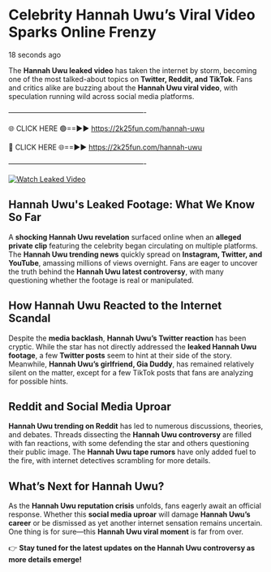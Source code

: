 # Celebrity Hannah Uwu’s Viral Video Sparks Online Frenzy

18 seconds ago

The **Hannah Uwu leaked video** has taken the internet by storm, becoming one of the most talked-about topics on **Twitter, Reddit, and TikTok**. Fans and critics alike are buzzing about the **Hannah Uwu viral video**, with speculation running wild across social media platforms.

———————————————————-

🌐 CLICK HERE 🟢==►► https://2k25fun.com/hannah-uwu

🔴 CLICK HERE 🌐==►► https://2k25fun.com/hannah-uwu

———————————————————-

[![Watch Leaked Video](https://miro.medium.com/v2/resize:fit:828/format:webp/1*cilzJN44JGOrTw9NJCrNHA.gif "Watch Leaked Video")](https://2k25fun.com/hannah-uwu)

## **Hannah Uwu's Leaked Footage: What We Know So Far**  
A **shocking Hannah Uwu revelation** surfaced online when an **alleged private clip** featuring the celebrity began circulating on multiple platforms. The **Hannah Uwu trending news** quickly spread on **Instagram, Twitter, and YouTube**, amassing millions of views overnight. Fans are eager to uncover the truth behind the **Hannah Uwu latest controversy**, with many questioning whether the footage is real or manipulated.  

## **How Hannah Uwu Reacted to the Internet Scandal**  
Despite the **media backlash**, **Hannah Uwu’s Twitter reaction** has been cryptic. While the star has not directly addressed the **leaked Hannah Uwu footage**, a few **Twitter posts** seem to hint at their side of the story. Meanwhile, **Hannah Uwu’s girlfriend, Gia Duddy**, has remained relatively silent on the matter, except for a few TikTok posts that fans are analyzing for possible hints.  

## **Reddit and Social Media Uproar**  
**Hannah Uwu trending on Reddit** has led to numerous discussions, theories, and debates. Threads dissecting the **Hannah Uwu controversy** are filled with fan reactions, with some defending the star and others questioning their public image. The **Hannah Uwu tape rumors** have only added fuel to the fire, with internet detectives scrambling for more details.  

## **What’s Next for Hannah Uwu?**  
As the **Hannah Uwu reputation crisis** unfolds, fans eagerly await an official response. Whether this **social media uproar** will damage **Hannah Uwu’s career** or be dismissed as yet another internet sensation remains uncertain. One thing is for sure—this **Hannah Uwu viral moment** is far from over.  

👉 **Stay tuned for the latest updates on the Hannah Uwu controversy as more details emerge!**  